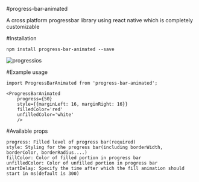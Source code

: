 #progress-bar-animated

A cross platform progressbar library using react native which is completely customizable

#Installation

	npm install progress-bar-animated --save

![progressios](https://cloud.githubusercontent.com/assets/13211441/17270661/d8986d8a-5685-11e6-8972-9eb475af5689.gif)

#Example usage

	import ProgressBarAnimated from 'progress-bar-animated';

	<ProgressBarAnimated 
		progress={50} 
		style={{marginLeft: 16, marginRight: 16}}
		filledColor='red'
		unfilledColor='white'
		/>

#Available props

	progress: Filled level of progress bar(required)
	style: Styling for the progress bar(including borderWidth, borderColor, borderRadius....)
	fillColor: Color of filled portion in progress bar
	unfilledColor: Color of unfilled portion in progress bar 	
	startDelay: Specify the time after which the fill animation should start in ms(default is 300)